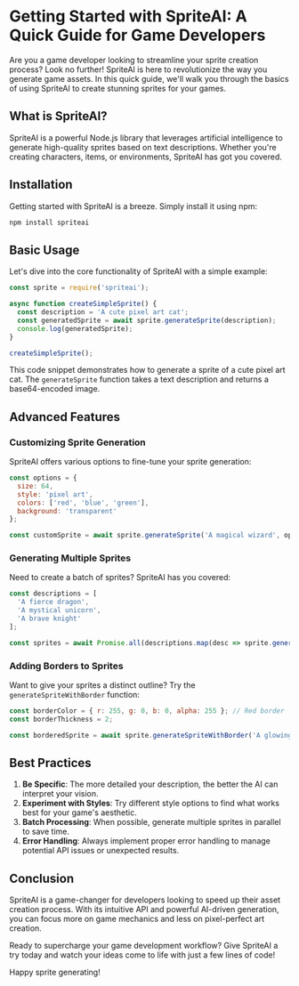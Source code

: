 # Getting Started with SpriteAI: A Quick Guide for Game Developers

Are you a game developer looking to streamline your sprite creation process? Look no further! SpriteAI is here to revolutionize the way you generate game assets. In this quick guide, we'll walk you through the basics of using SpriteAI to create stunning sprites for your games.

## What is SpriteAI?

SpriteAI is a powerful Node.js library that leverages artificial intelligence to generate high-quality sprites based on text descriptions. Whether you're creating characters, items, or environments, SpriteAI has got you covered.

## Installation

Getting started with SpriteAI is a breeze. Simply install it using npm:

```bash
npm install spriteai
```

## Basic Usage

Let's dive into the core functionality of SpriteAI with a simple example:

```javascript
const sprite = require('spriteai');

async function createSimpleSprite() {
  const description = 'A cute pixel art cat';
  const generatedSprite = await sprite.generateSprite(description);
  console.log(generatedSprite);
}

createSimpleSprite();
```

This code snippet demonstrates how to generate a sprite of a cute pixel art cat. The `generateSprite` function takes a text description and returns a base64-encoded image.

## Advanced Features

### Customizing Sprite Generation

SpriteAI offers various options to fine-tune your sprite generation:

```javascript
const options = {
  size: 64,
  style: 'pixel art',
  colors: ['red', 'blue', 'green'],
  background: 'transparent'
};

const customSprite = await sprite.generateSprite('A magical wizard', options);
```

### Generating Multiple Sprites

Need to create a batch of sprites? SpriteAI has you covered:

```javascript
const descriptions = [
  'A fierce dragon',
  'A mystical unicorn',
  'A brave knight'
];

const sprites = await Promise.all(descriptions.map(desc => sprite.generateSprite(desc)));
```

### Adding Borders to Sprites

Want to give your sprites a distinct outline? Try the `generateSpriteWithBorder` function:

```javascript
const borderColor = { r: 255, g: 0, b: 0, alpha: 255 }; // Red border
const borderThickness = 2;

const borderedSprite = await sprite.generateSpriteWithBorder('A glowing potion', borderColor, borderThickness);
```

## Best Practices

1. **Be Specific**: The more detailed your description, the better the AI can interpret your vision.
2. **Experiment with Styles**: Try different style options to find what works best for your game's aesthetic.
3. **Batch Processing**: When possible, generate multiple sprites in parallel to save time.
4. **Error Handling**: Always implement proper error handling to manage potential API issues or unexpected results.

## Conclusion

SpriteAI is a game-changer for developers looking to speed up their asset creation process. With its intuitive API and powerful AI-driven generation, you can focus more on game mechanics and less on pixel-perfect art creation.

Ready to supercharge your game development workflow? Give SpriteAI a try today and watch your ideas come to life with just a few lines of code!

Happy sprite generating!